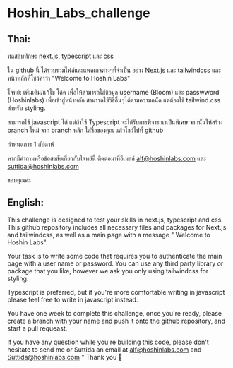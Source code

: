 # Hoshin_Labs_challenge
## Thai:
ทดสอบทักษะ next.js, typescript และ css

ใน github นี้ ได้รวบรวมไฟล์และแพคเกจต่างๆที่จำเป็น อย่าง Next.js และ tailwindcss และ หน้าหลักที่โชว์คำว่า "Welcome to Hoshin Labs"

โจทย์: เพิ่มเติม/แก้ไข โค้ด เพื่อให้สามารถใส่ข้อมูล username (Bloom) และ passwword (Hoshinlabs) เพื่อเข้าสู่หน้าหลัก สามารถใช้วิธีอื่นๆได้ตามความถนัด แต่ต้องใช้ tailwind.css สำหรับ styling.

สามารถใช้ javascript ได้ แต่ถ้าใช้ Typescript จะได้รับการพิจารณาเป็นพิเศษ จากนั้นให้สร้าง branch ใหม่ จาก branch หลัก ใส่ชื่อของคุณ แล้วโชว์ไปที่ github

กำหนดการ 1 สัปดาห์

หากมีคำถามหรือข้อสงสัยเกี่ยวกับโจทย์นี้ ติดต่อมาที่อีเมลล์ alf@hoshinlabs.com และ suttida@hoshinlabs.com

ขอบคุณค่ะ

## English:
This challenge is designed to test your skills in next.js, typescript and css. This github repository includes all necessary files and packages for Next.js and tailwindcss, as well as a main page with a message " Welcome to Hoshin Labs".

Your task is to write some code that requires you to authenticate the main page with a user name or password. You can use any third party library or package that you like, however we ask you only using tailwindcss for styling.

Typescript is preferred, but if you're more comfortable writing in javascript please feel free to write in javascript instead.

You have one week to complete this challenge, once you're ready, please create a branch with your name and push it onto the github repository, and start a pull requeast.

If you have any question while you're building this code, please don't hesitate to send me or Suttida an email at alf@hoshinlabs.com and Suttida@hoshinlabs.com " Thank you 🙏
